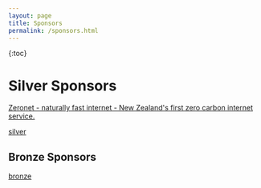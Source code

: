 ```yaml
---
layout: page
title: Sponsors
permalink: /sponsors.html
---
```



{:toc}

# Silver Sponsors
[Zeronet - naturally fast internet - New Zealand's first zero carbon internet service.][zeronet]

[silver](https://opencollective.com/offlineimap-organization/contribute)

## Bronze Sponsors
[bronze](https://opencollective.com/offlineimap-organization/contribute)


<!-- Links -->
[zeronet]: https://www.zeronet.co.nz/
[silver]: https://opencollective.com/offlineimap-organization/tiers/silver-sponsor.svg
[bronze]: https://opencollective.com/offlineimap-organization/tiers/bronze-sponsor.svg

<!--
vim: ts=2 expandtab :
-->
